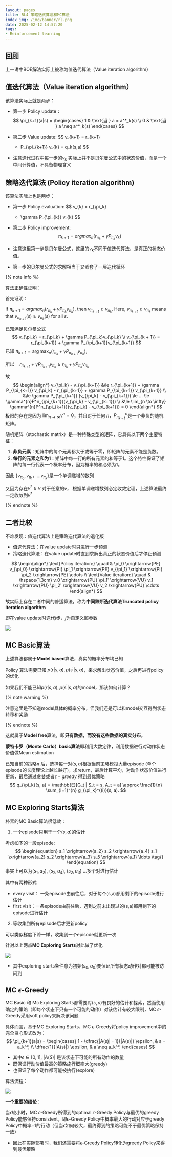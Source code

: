 ```yaml
---
layout: pages
title: RL4 策略迭代算法和MC算法
index_img: /img/banner/rl.png 
date: 2025-02-12 14:57:20
tags:
- Reinforcement learning
---
```


## 回顾

上一讲中BOE解法实际上被称为值迭代算法（Value iteration algorithm）

## 值迭代算法（Value iteration algorithm）

该算法实际上就是两步：

* 第一步 Policy update：
  $$
  \pi_{k+1}(a|s) =  \begin{cases} 
  1 & \text{当 } a = a^*_k(s) \\
  0 & \text{当 } a \neq a^*_k(s)  
  \end{cases}
  $$

* 第二步 Value update: 
  $$
  v_{k+1} = r_{k+1} 
  + P_{\pi_{k+1}}
   v_{k} = q_k(s,a)
  $$
  
* 注意迭代过程中每一步的$v_k$ 实际上并不是贝尔曼公式中的状态价值，而是一个中间计算值，不具备物理含义

## 策略迭代算法 (Policy iteration algorithm)

该算法实际上也是两步：

* 第一步  Policy evaluation:
  $$
  v_{k} = r_{\pi_k} 
  + \gamma P_{\pi_{k}}
   v_{k}
  $$

* 第二步 Policy improvement:
  $$
  \pi_{k+1} = argmax_{\pi}(r_{\pi_k} + \gamma P_{\pi_k}v_k)
  $$
  
* 注意这里第一步是贝尔曼公式，这里的$v_k$不同于值迭代算法，是真正的状态价值。

* 第一步的贝尔曼公式的求解相当于又嵌套了一层迭代循环

{% note info %}

算法正确性证明：

首先证明：

If $\pi_{k+1} = argmax_{\pi}(r_{\pi_k} + \gamma P_{\pi_k}v_{\pi_k} )$, then $v_{\pi_{k+1}} \ge v_{\pi_k}$. Here, $v_{\pi_{k+1}} \ge v_{\pi_k}$  means that $v_{\pi_{k+1}}(s) \ge v_{\pi_k} (s)$ for all $s$.

已知满足贝尔曼公式
$$
v_{\pi_k} = r_{\pi_k} + \gamma P_{\pi_k}v_{\pi_k} \\
v_{\pi_{k + 1}} = r_{\pi_{k+1}} + \gamma P_{\pi_{k+1}}v_{\pi_{k+1}}
$$
已知  $\pi_{k+1} = \arg\max_{\pi} \left(r_{\pi_{k}} + \gamma P_{\pi_{k+1}} v_{\pi_k} \right)$,

所以$\quad r_{\pi_{k+1}} + \gamma P_{\pi_{k+1}} v_{\pi_k} \geq r_{\pi_k} + \gamma P_{\pi_k} v_{\pi_k}$

故
$$
\begin{align*}
v_{\pi_k} - v_{\pi_{k+1}} &\le r_{\pi_{k+1}} + \gamma P_{\pi_{k+1}} v_{\pi_k} - r_{\pi_{k+1}} + \gamma P_{\pi_{k+1}} v_{\pi_{k+1}}  \\
&\le \gamma P_{\pi_{k+1}} (v_{\pi_k} - v_{\pi_{k+1}}) \le ... \le \gamma^{n}P^n_{\pi_{k+1}}(v_{\pi_k} - v_{\pi_{k+1}}) \\
&\le \lim_{n \to \infty} \gamma^{n}P^n_{\pi_{k+1}}(v_{\pi_k} - v_{\pi_{k+1}}) = 0
\end{align*}
$$
极限的存在是因为 $\lim_{n \to \infty} \gamma^{n} = 0$，并且对于任何 $n$，$P_{\pi_{k+1}}^n$​ 是一个非负的随机矩阵。

随机矩阵（stochastic matrix）是一种特殊类型的矩阵，它具有以下两个主要特征：

1. **非负元素**：矩阵中的每个元素都大于或等于零，即矩阵的元素不能是负数。
2. **每行的元素之和为1**：矩阵中每一行的所有元素的和等于1。这个特性保证了矩阵的每一行代表一个概率分布，因为概率的和必须为1。

因此 $\{v_{\pi_0}, v_{\pi_1} ， ...v_{\pi_k}\}$是一个单调递增的数列

又因为存在$v^{*} \ge v$ 对于任意的$v$， 根据单调递增数列必定收敛定理，上述算法最终一定收敛到$v^{*}$

{% endnote %}

## 二者比较

不难发现：值迭代算法上是策略迭代算法的退化版

* 值迭代算法：在value update时只进行一步预测
* 策略迭代算法：在value update时直到求解出真正的状态价值后才停止预测

$$
\begin{align*}
\text{Policy iteration:} \quad & \pi_0 \xrightarrow{PE} v_{\pi_0} \xrightarrow{PI} \pi_1 \xrightarrow{PE} v_{\pi_1} \xrightarrow{PI} \pi_2 \xrightarrow{PE} \cdots \\
\text{Value iteration:} \quad  & \hspace{1.3cm} v_0 \xrightarrow{PU} \pi_1' \xrightarrow{VU} v_1 \xrightarrow{PU} \pi_2' \xrightarrow{VU} v_2 \xrightarrow{PU} \cdots
\end{align*}
$$

故实际上存在二者中间的普适算法，称为**中间跌断迭代算法Truncated policy iteration algorithm**

即在value update时迭代$j$步，$j$为自定义超参数

![](/img/rl/rl_4_comparison.png)

## MC Basic算法

上述算法都属于**Model based**算法，真实的概率分布均已知

Policy 算法需要已知 $p(r|s,a), p(s^{'}|s,a)$，来求解出状态价值，之后再进行policy的优化

如果我们不能已知$p(r|s,a), p(s^{'}|s,a)$的model，那该如何计算？

{% note warning %}

注意这里是不知道model具体的概率分布，但我们还是可以和model交互得到状态转移和奖励

{% endnote %}

这就属于**Model free**算法，即**只有数据，而没有这些数据的真实分布**。

**蒙特卡罗（Monte Carlo）basic算法**即利用大数定律，利用数据进行对动作状态价值做Mean estimation

已知当前的策略$\pi$ 后，选择每一对$(s,a)$根据当前策略模拟大量episode (单个episode的长度理论上越长越好)，求return，最后计算平均，对动作状态价值进行更新，最后通过贪婪或者$\epsilon - greedy$ 得到最优策略
$$
q_{\pi_k}(s, a) = \mathbb{E}[G_t | S_t = s, A_t = a] \approx \frac{1}{n} \sum_{i=1}^{n} g_{\pi_k}^{(i)}(s, a).
$$


## MC Exploring Starts算法

朴素的MC Basic算法很低效：

1. 一个episode只用于一个$(s,a)$的估计

考虑如下的一段episode:
$$
\begin{equation}
    s_1 \xrightarrow{a_2} s_2 \xrightarrow{a_4} s_1 \xrightarrow{a_2} s_2 \xrightarrow{a_3} s_5 \xrightarrow{a_1} \ldots \tag{}
\end{equation}
$$
事实上可以为$(s_1, a_2)$, $(s_2, a_4)$, $(s_2, a_3)$ ...多个对进行估计

其中有两种形式

* every visit： 一条episode由前往后，对于每个(s,a)都用剩下的episode进行估计
* first visit：一条episode由前往后，遇到之前未出现过的(s,a)都用剩下的episode进行估计

2. 等收集到所有episode后才更新policy

可以类似梯度下降一样，收集到一个episode就更新一次

针对以上两点**MC Exploring Starts**对此做了优化

![](/img/rl/rl_4_mc_exproing_starts.png)

* 其中exploring starts条件意为初始$(s_0, a_0)$要保证所有状态动作对都可能被访问到



## MC $\epsilon$-Greedy

MC Basic 和 Mc Exploring Starts都需要对$(s,a)$有良好的估计和探索，然而使用确定的策略（即每个状态下只有一个可能的动作）对该估计有较大限制，MC $\epsilon$-Greedy采用soft policy来解决该问题

具体而言，基于MC Exploring Starts，MC $\epsilon$-Greedy将policy improvement中的完全贪心形式改为：
$$
\pi_{k+1}(a|s) = \begin{cases} 
1 - \dfrac{|A(s)| - 1}{|A(s)|} \epsilon, & a = a_k^*, \\ 
\dfrac{1}{|A(s)|} \epsilon, & a \neq a_k^*.
\end{cases}
$$

* 其中$\epsilon \in [0,1]$, $|A(S)|$ 是该状态下可能的所有动作的数量
* 既保证行动价值最高的策略施行概率大(greedy)
* 也保证了每个动作都可能被执行(explore)

算法流程：

![](/img/rl/rl_4_mc_greedy.png)

**一个重要的结论**：

当$\epsilon$较小时，MC $\epsilon$-Greedy所得到的optimal $\epsilon$-Greedy Policy与最优的greedy Policy能够保持consistent，即$\epsilon$-Greedy Policy中概率最大的行动对应于greedy Policy中概率=1的行动（但当$\epsilon$如何较大，最终得到的策略可能不于最优策略保持一致）

* 因此在实际部署时，我们还需要将$\epsilon$-Greedy Policy转化为greedy Policy来得到最优策略
